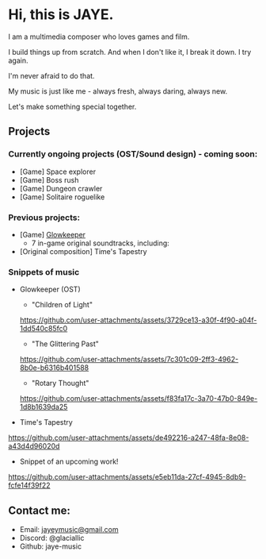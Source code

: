 
# Hi, this is JAYE.
I am a multimedia composer who loves games and film. 

I build things up from scratch. And when I don't like it, I break it down. I try again. 

I'm never afraid to do that.

My music is just like me - always fresh, always daring, always new.

Let's make something special together.

## Projects
### Currently ongoing projects (OST/Sound design) - coming soon:
- [Game] Space explorer 
- [Game] Boss rush 
- [Game] Dungeon crawler 
- [Game] Solitaire roguelike 

### Previous projects:
- [Game] [Glowkeeper](https://store.steampowered.com/app/3410660/Glowkeeper/) 
  - 7 in-game original soundtracks, including:
- [Original composition] Time's Tapestry
  

### Snippets of music
- Glowkeeper (OST)
  - "Children of Light"    
  
  https://github.com/user-attachments/assets/3729ce13-a30f-4f90-a04f-1dd540c85fc0

  - "The Glittering Past"
  
  https://github.com/user-attachments/assets/7c301c09-2ff3-4962-8b0e-b6316b401588

  - "Rotary Thought"
  

  https://github.com/user-attachments/assets/f83fa17c-3a70-47b0-849e-1d8b1639da25



 


- Time's Tapestry

https://github.com/user-attachments/assets/de492216-a247-48fa-8e08-a43d4d96020d

- Snippet of an upcoming work!

https://github.com/user-attachments/assets/e5eb11da-27cf-4945-8db9-fcfe14f39f22


## Contact me:
- Email: jayeymusic@gmail.com
- Discord: @glaciallic
- Github: jaye-music



